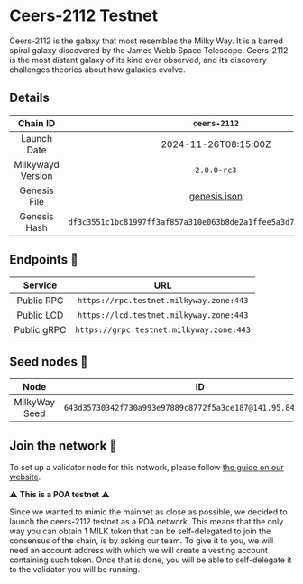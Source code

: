 # Ceers-2112 Testnet

Ceers-2112 is the galaxy that most resembles the Milky Way. It is a barred spiral galaxy discovered by the James Webb
Space Telescope. Ceers-2112 is the most distant galaxy of its kind ever observed, and its discovery challenges theories
about how galaxies evolve.

## Details

|     Chain ID      |                            `ceers-2112`                            |
|:-----------------:|:------------------------------------------------------------------:|
|    Launch Date    |                        2024-11-26T08:15:00Z                        |
| Milkywayd Version |                            `2.0.0-rc3`                             |
|   Genesis File    |              [genesis.json](ceers-2112/genesis.json)               |
|   Genesis Hash    | `df3c3551c1bc81997ff3af857a310e063b8de2a1ffee5a3d7b67a08371f276ab` |

## Endpoints 🎯

|   Service   |                   URL                    |
|:-----------:|:----------------------------------------:|
| Public RPC  | `https://rpc.testnet.milkyway.zone:443`  |
| Public LCD  | `https://lcd.testnet.milkyway.zone:443`  |
| Public gRPC | `https://grpc.testnet.milkyway.zone:443` |

## Seed nodes 🌱

|     Node      |                               ID                              |
|:-------------:|:-------------------------------------------------------------:|
| MilkyWay Seed | `643d35730342f730a993e97889c8772f5a3ce187@141.95.84.27:11256` |

## Join the network 📜

To set up a validator node for this network, please
follow [the guide on our website](https://docs.milkyway.zone/modular-restaking/guides/consensus/validator-node).

⚠ **This is a POA testnet** ⚠

Since we wanted to mimic the mainnet as close as possible, we decided to launch the ceers-2112 testnet as a POA
network. This means that the only way you can obtain 1 MILK token that can be self-delegated to join the consensus of
the chain, is by asking our team. To give it to you, we will need an account address with which we will create a vesting
account containing such token. Once that is done, you will be able to self-delegate it to the validator you will be
running. 
